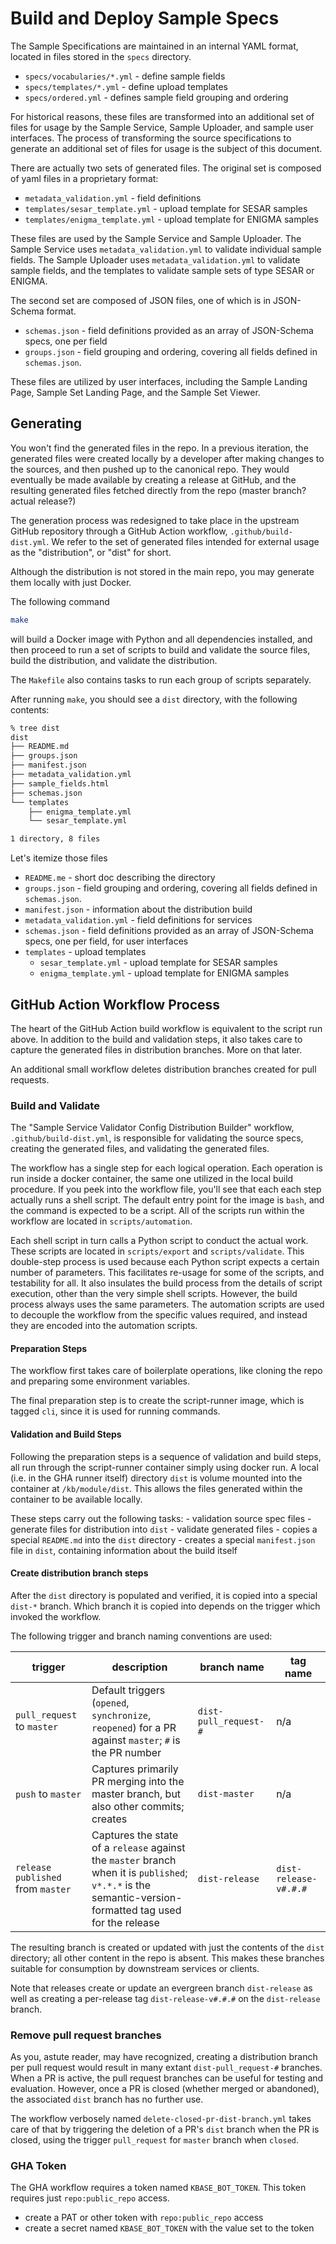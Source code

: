 # Build and Deploy Sample Specs

The Sample Specifications are maintained in an internal YAML format, located in files stored in the `specs` directory.

- `specs/vocabularies/*.yml` - define sample fields
- `specs/templates/*.yml` - define upload templates
- `specs/ordered.yml` - defines sample field grouping and ordering

For historical reasons, these files are transformed into an additional set of files for usage by the Sample Service, Sample Uploader, and sample user interfaces. The process of transforming the source specifications to generate an additional set of files for usage is the subject of this document.

There are actually two sets of generated files. The original set is composed of yaml files in a proprietary format:

- `metadata_validation.yml` - field definitions
- `templates/sesar_template.yml` - upload template for SESAR samples
- `templates/enigma_template.yml` - upload template for ENIGMA samples

These files are used by the Sample Service and Sample Uploader. The Sample Service uses `metadata_validation.yml` to validate individual sample fields. The Sample Uploader uses `metadata_validation.yml` to validate sample fields, and the templates to validate sample sets of type SESAR or ENIGMA.

The second set are composed of JSON files, one of which is in JSON-Schema format.

- `schemas.json` - field definitions provided as an array of JSON-Schema specs, one per field
- `groups.json` - field grouping and ordering, covering all fields defined in `schemas.json`.

These files are utilized by user interfaces, including the Sample Landing Page, Sample Set Landing Page, and the Sample Set Viewer.

## Generating

You won't find the generated files in the repo. In a previous iteration, the generated files were created locally by a developer after making changes to the sources, and then pushed up to the canonical repo. They would eventually be made available by creating a release at GitHub, and the resulting generated files fetched directly from the repo (master branch? actual release?)

The generation process was redesigned to take place in the upstream GitHub repository through a GitHub Action workflow, `.github/build-dist.yml`. We refer to the set of generated files intended for external usage as the "distribution", or "dist" for short.

Although the distribution is not stored in the main repo, you may generate them locally with just Docker.

The following command

```bash
make
```

will build a Docker image with Python and all dependencies installed, and then proceed to run a set of scripts to build and validate the source files, build the distribution, and validate the distribution.

The `Makefile` also contains tasks to run each group of scripts separately.

After running `make`, you should see a `dist` directory, with the following contents:

```bash
% tree dist
dist
├── README.md
├── groups.json
├── manifest.json
├── metadata_validation.yml
├── sample_fields.html
├── schemas.json
└── templates
    ├── enigma_template.yml
    └── sesar_template.yml

1 directory, 8 files
```

Let's itemize those files

- `README.me` - short doc describing the directory
- `groups.json` - field grouping and ordering, covering all fields defined in `schemas.json`.
- `manifest.json` - information about the distribution build
- `metadata_validation.yml` - field definitions for services
- `schemas.json` - field definitions provided as an array of JSON-Schema specs, one per field, for user interfaces
- `templates` - upload templates
  - `sesar_template.yml` - upload template for SESAR samples
  - `enigma_template.yml` - upload template for ENIGMA samples

## GitHub Action Workflow Process

The heart of the GitHub Action build workflow is equivalent to the script run above. In addition to the build and validation steps, it also takes care to capture the generated files in distribution branches. More on that later.

An additional small workflow deletes distribution branches created for pull requests.

### Build and Validate

The "Sample Service Validator Config Distribution Builder" workflow, `.github/build-dist.yml`, is responsible for validating the source specs, creating the generated files, and validating the generated files.

The workflow has a single step for each logical operation. Each operation is run inside a docker container, the same one utilized in the local build procedure. If you peek into the workflow file, you'll see that each each step actually runs a shell script. The default entry point for the image is `bash`, and the command is expected to be a script. All of the scripts run within the workflow are located in `scripts/automation`.

Each shell script in turn calls a Python script to conduct the actual work. These scripts are located in `scripts/export` and `scripts/validate`. This double-step process is used because each Python script expects a certain number of parameters. This facilitates re-usage for some of the scripts, and testability for all. It also insulates the build process from the details of script execution, other than the very simple shell scripts. However, the build process always uses the same parameters. The automation scripts are used to decouple the workflow from the specific values required, and instead they are encoded into the automation scripts.

#### Preparation Steps

The workflow first takes care of boilerplate operations, like cloning the repo and preparing some environment variables.

The final preparation step is to create the script-runner image, which is tagged `cli`, since it is used for running commands.

#### Validation and Build Steps

Following the preparation steps is a sequence of validation and build steps, all run through the script-runner container simply using docker run. A local (i.e. in the GHA runner itself) directory `dist` is volume mounted into the container at `/kb/module/dist`. This allows the files generated within the container to be available locally.

These steps carry out the following tasks:
    - validation source spec files
    - generate files for distribution into `dist`
    - validate generated files
    - copies a special `README.md` into the `dist` directory
    - creates a special `manifest.json` file in `dist`, containing information about the build itself

#### Create distribution branch steps

After the `dist` directory is populated and verified, it is copied into a special `dist-*` branch. Which branch it is copied into depends on the trigger which invoked the workflow.

The following trigger and branch naming conventions are used:

| trigger                             | description                                                                                                                                               | branch name           | tag name              |
|-------------------------------------|-----------------------------------------------------------------------------------------------------------------------------------------------------------|-----------------------|-----------------------|
| `pull_request` to `master`          | Default triggers (`opened`, `synchronize`, `reopened`) for a PR against `master`; `#` is the PR number                                                    | `dist-pull_request-#` | n/a                   |
| `push` to `master`                  | Captures primarily PR merging into the master branch, but also other commits; creates                                                                     | `dist-master`         | n/a                   |
| `release` `published` from `master` | Captures the state of a `release` against the `master` branch when it is `published`; `v*.*.*` is the semantic-version-formatted tag used for the release | `dist-release` | `dist-release-v#.#.#` |

The resulting branch is created or updated with just the contents of the `dist` directory; all other content in the repo is absent. This makes these branches suitable for consumption by downstream services or clients.

Note that releases create or update an evergreen branch `dist-release` as well as creating a per-release tag `dist-release-v#.#.#` on the `dist-release` branch.

### Remove pull request branches

As you, astute reader, may have recognized, creating a distribution branch per pull request would result in many extant `dist-pull_request-#` branches. When a PR is active, the pull request branches can be useful for testing and evaluation. However, once a PR is closed (whether merged or abandoned), the associated `dist` branch has no further use.

The workflow verbosely named `delete-closed-pr-dist-branch.yml` takes care of that by triggering the deletion of a PR's `dist` branch when the PR is closed, using the trigger `pull_request` for `master` branch when `closed`.

### GHA Token

The GHA workflow requires a token named `KBASE_BOT_TOKEN`. This token requires just `repo:public_repo` access.

- create a PAT or other token with `repo:public_repo` access
- create a secret named `KBASE_BOT_TOKEN` with the value set to the token
